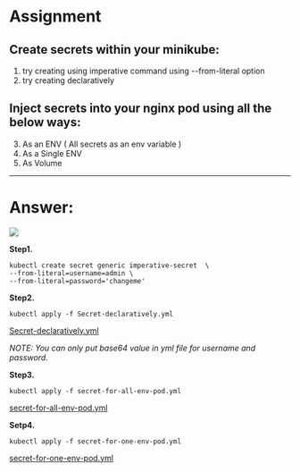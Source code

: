 # Assignment 

## Create secrets within your minikube:
1. try creating using imperative command using --from-literal option
2. try creating declaratively

## Inject secrets into your nginx pod using all the below ways:
3. As an ENV ( All secrets as an env variable )
4. As a Single ENV
5. As Volume

---

# Answer:

![](https://media.giphy.com/media/3NtY188QaxDdC/giphy.gif)

__Step1.__

    kubectl create secret generic imperative-secret  \
    --from-literal=username=admin \ 
    --from-literal=password='changeme'
 
__Step2.__

    kubectl apply -f Secret-declaratively.yml

[Secret-declaratively.yml](https://github.com/HOLAPH/Kubernetes-secret/blob/main/Secret-declaratively.yml)

*NOTE: You can only put base64 value in yml file for username and password.*



__Step3.__

    kubectl apply -f secret-for-all-env-pod.yml
[secret-for-all-env-pod.yml](https://github.com/HOLAPH/Kubernetes-secret/blob/main/Secret-declaratively.yml)

__Setp4.__

    kubectl apply -f secret-for-one-env-pod.yml
[secret-for-one-env-pod.yml](https://github.com/HOLAPH/Kubernetes-secret/blob/main/Secret-declaratively.yml)